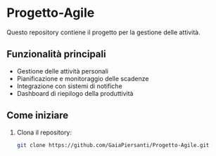 # Progetto-Agile

Questo repository contiene il progetto per la gestione delle attività.


## Funzionalità principali

- Gestione delle attività personali
- Pianificazione e monitoraggio delle scadenze
- Integrazione con sistemi di notifiche
- Dashboard di riepilogo della produttività

## Come iniziare

1. Clona il repository:
   ```bash
   git clone https://github.com/GaiaPiersanti/Progetto-Agile.git
